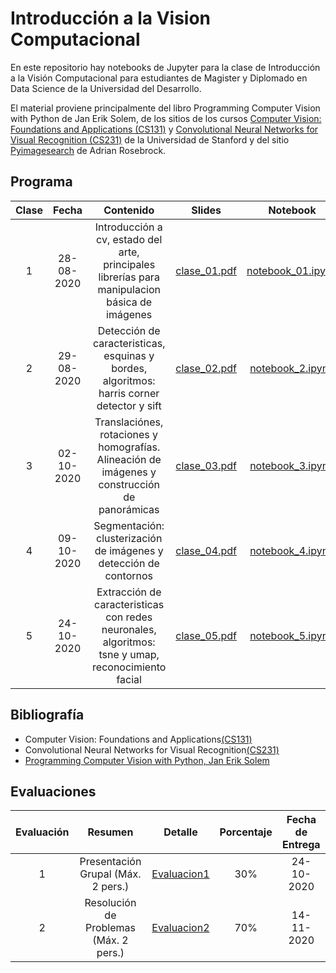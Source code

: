 # Introducción a la Vision Computacional

En este repositorio hay notebooks de Jupyter para la clase de Introducción a la Visión Computacional para estudiantes de Magister y Diplomado en Data Science de la Universidad del Desarrollo.


El material proviene principalmente del libro Programming Computer Vision with Python de Jan Erik Solem, de los sitios de los cursos [Computer Vision: Foundations and Applications (CS131)](http://vision.stanford.edu/teaching/cs131_fall1819/index.html) y [Convolutional Neural Networks for Visual Recognition (CS231)](http://cs231n.stanford.edu/syllabus.html) de la Universidad de Stanford y del sitio [Pyimagesearch](https://www.pyimagesearch.com) de Adrian Rosebrock.

## Programa

| Clase | Fecha   | Contenido  | Slides |  Notebook |
|:-:|:--:|:--:|:--:|:--:|
| 1  | 28-08-2020 | Introducción a cv, estado del arte, principales librerías para manipulacion básica de imágenes | [clase_01.pdf](https://github.com/calipsotornasol/intro_computer_vision/blob/intro_cv_2019/introcv_clase01.pdf)  | [notebook_01.ipynb](https://github.com/calipsotornasol/intro_computer_vision/blob/intro_cv_2019/introcv_clase01.ipynb)   |
| 2 |  29-08-2020 | Detección de caracteristicas, esquinas y bordes, algoritmos: harris corner detector y sift | [clase_02.pdf](https://github.com/calipsotornasol/intro_computer_vision/blob/intro_cv_2019/introcv_clase02.pdf)  | [notebook_2.ipynb](https://github.com/calipsotornasol/intro_computer_vision/blob/intro_cv_2019/introcv_clase02.ipynb)  |
| 3 |  02-10-2020  | Translaciónes, rotaciones y homografías. Alineación de imágenes y construcción de panorámicas | [clase_03.pdf](https://github.com/calipsotornasol/intro_computer_vision/blob/intro_cv_2019/introcv_clase03.pdf)  | [notebook_3.ipynb](https://github.com/calipsotornasol/intro_computer_vision/blob/intro_cv_2019/introcv_clase03.ipynb)  |
| 4 |  09-10-2020  | Segmentación: clusterización de imágenes y detección de contornos | [clase_04.pdf](https://github.com/calipsotornasol/intro_computer_vision/blob/intro_cv_2019/introcv_clase04.pdf)  | [notebook_4.ipynb](https://github.com/calipsotornasol/intro_computer_vision/blob/intro_cv_2019/introcv_clase04.ipynb) |
| 5 |  24-10-2020  | Extracción de caracteristicas con redes neuronales, algoritmos: tsne y umap, reconocimiento facial|[clase_05.pdf](https://github.com/calipsotornasol/intro_computer_vision/blob/intro_cv_2019/introcv_clase05.pdf)| [notebook_5.ipynb](https://github.com/calipsotornasol/intro_computer_vision/blob/intro_cv_2019/introcv_clase05.ipynb) |

## Bibliografía

- Computer Vision: Foundations and Applications[(CS131)](http://vision.stanford.edu/teaching/cs131_fall1819/syllabus.html)
- Convolutional Neural Networks for Visual Recognition[(CS231)](http://cs231n.stanford.edu/syllabus.html)
- [Programming Computer Vision with Python, Jan Erik Solem](http://programmingcomputervision.com/)

## Evaluaciones

| Evaluación | Resumen |Detalle |Porcentaje | Fecha de Entrega |
|:-:|:--:|:--:|:--:|:--:|
| 1 |Presentación Grupal (Máx. 2 pers.)|[Evaluacion1](https://github.com/calipsotornasol/intro_computer_vision/blob/intro_cv_2019/Evaluacion1.pdf)  | 30% | 24-10-2020 | 
| 2 |Resolución de Problemas (Máx. 2 pers.) |[Evaluacion2](https://github.com/calipsotornasol/intro_computer_vision/blob/intro_cv_2019/Evaluacion2.pdf)  | 70% | 14-11-2020 |



